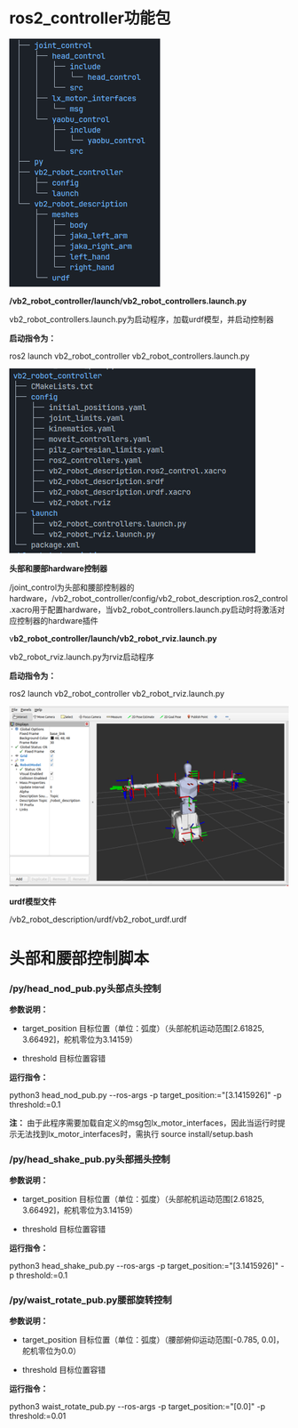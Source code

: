# **ros2_controller功能包**

 ![image-20250919141909615](./assets/image-20250919141909615.png) 

 **/vb2_robot_controller/launch/vb2_robot_controllers.launch.py**

vb2_robot_controllers.launch.py为启动程序，加载urdf模型，并启动控制器

**启动指令为：**

ros2 launch vb2_robot_controller vb2_robot_controllers.launch.py 

![image-20250919141120621](./assets/image-20250919141120621.png) 



**头部和腰部hardware控制器**

/joint_control为头部和腰部控制器的hardware，/vb2_robot_controller/config/vb2_robot_description.ros2_control.xacro用于配置hardware，当vb2_robot_controllers.launch.py启动时将激活对应控制器的hardware插件



v**b2_robot_controller/launch/vb2_robot_rviz.launch.py**

vb2_robot_rviz.launch.py为rviz启动程序

**启动指令为：**

ros2 launch vb2_robot_controller vb2_robot_rviz.launch.py 

![image-20250919141246483](./assets/image-20250919141246483.png) 

**urdf模型文件**

/vb2_robot_description/urdf/vb2_robot_urdf.urdf

 

# 头部和腰部控制脚本

### /py/head_nod_pub.py头部点头控制

**参数说明：**

- target_position 目标位置（单位：弧度）（头部舵机运动范围[2.61825, 3.66492]，舵机零位为3.14159）

- threshold 目标位置容错


**运行指令：**

python3 head_nod_pub.py --ros-args -p target_position:="[3.1415926]" -p threshold:=0.1

**注：** 由于此程序需要加载自定义的msg包lx_motor_interfaces，因此当运行时提示无法找到lx_motor_interfaces时，需执行 source install/setup.bash



### /py/head_shake_pub.py头部摇头控制

**参数说明：**

- target_position 目标位置（单位：弧度）（头部舵机运动范围[2.61825, 3.66492]，舵机零位为3.14159）

- threshold 目标位置容错


**运行指令：**

python3 head_shake_pub.py --ros-args -p target_position:="[3.1415926]" -p threshold:=0.1



### /py/waist_rotate_pub.py腰部旋转控制

**参数说明：**

- target_position 目标位置（单位：弧度）（腰部俯仰运动范围[-0.785, 0.0]，舵机零位为0.0）

- threshold 目标位置容错


**运行指令：**

python3 waist_rotate_pub.py --ros-args -p target_position:="[0.0]" -p threshold:=0.01

 